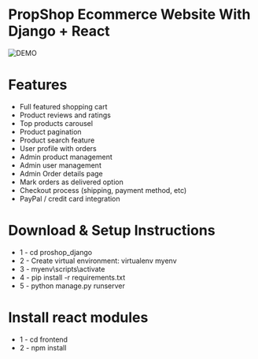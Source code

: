 # PropShop Ecommerce Website With Django + React



![DEMO](../master/static/images/proshop_django_demo.png)


# Features
* Full featured shopping cart
* Product reviews and ratings
* Top products carousel
* Product pagination
* Product search feature
* User profile with orders
* Admin product management
* Admin user management
* Admin Order details page
* Mark orders as delivered option
* Checkout process (shipping, payment method, etc)
* PayPal / credit card integration


# Download & Setup Instructions

* 1 - cd proshop_django
* 2 - Create virtual environment: virtualenv myenv
* 3 - myenv\scripts\activate
* 4 - pip install -r requirements.txt
* 5 - python manage.py runserver

# Install react modules
* 1 - cd frontend
* 2 - npm install
